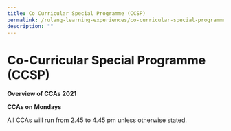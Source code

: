```yaml
---
title: Co Curricular Special Programme (CCSP)
permalink: /rulang-learning-experiences/co-curricular-special-programme-ccsp
description: ""
---
```

# Co-Curricular Special Programme (CCSP)

**Overview of CCAs 2021**  

**CCAs on Mondays**

All CCAs will run from 2.45 to 4.45 pm unless otherwise stated.